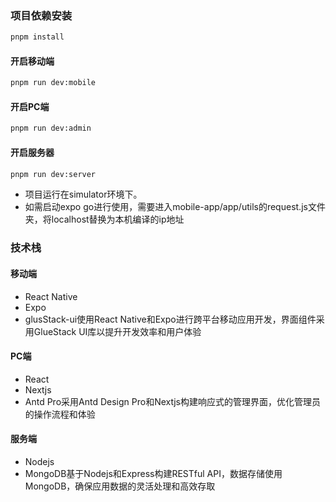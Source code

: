 ### 项目依赖安装

```bash
pnpm install
```

#### 开启移动端

```bash
pnpm run dev:mobile
```

#### 开启PC端

```bash
pnpm run dev:admin
```

#### 开启服务器

```bash
pnpm run dev:server
```

- 项目运行在simulator环境下。
- 如需启动expo go进行使用，需要进入mobile-app/app/utils的request.js文件夹，将localhost替换为本机编译的ip地址

### 技术栈

#### 移动端

- React Native
- Expo
- glusStack-ui使用React Native和Expo进行跨平台移动应用开发，界面组件采用GlueStack UI库以提升开发效率和用户体验

#### PC端

- React
- Nextjs
- Antd Pro采用Antd Design Pro和Nextjs构建响应式的管理界面，优化管理员的操作流程和体验

#### 服务端

- Nodejs
- MongoDB基于Nodejs和Express构建RESTful API，数据存储使用MongoDB，确保应用数据的灵活处理和高效存取
